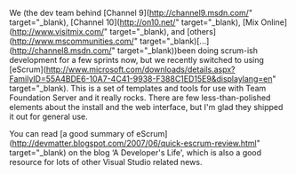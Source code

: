 We (the dev team behind [Channel 9](http://channel9.msdn.com/" target="_blank), [Channel 10](http://on10.net/" target="_blank), [Mix Online](http://www.visitmix.com/" target="_blank), and [others](http://www.mscommunities.com/" target="_blank)[...](http://channel8.msdn.com/" target="_blank))been doing scrum-ish development for a few sprints now, but we recently switched to using [eScrum](http://www.microsoft.com/downloads/details.aspx?FamilyID=55A4BDE6-10A7-4C41-9938-F388C1ED15E9&displaylang=en" target="_blank). This is a set of templates and tools for use with Team Foundation Server and it really rocks. There are few less-than-polished elements about the install and the web interface, but I'm glad they shipped it out for general use.

You can read [a good summary of eScrum](http://devmatter.blogspot.com/2007/06/quick-escrum-review.html" target="_blank) on the blog &#8216;A Developer's Life', which is also a good resource for lots of other Visual Studio related news.